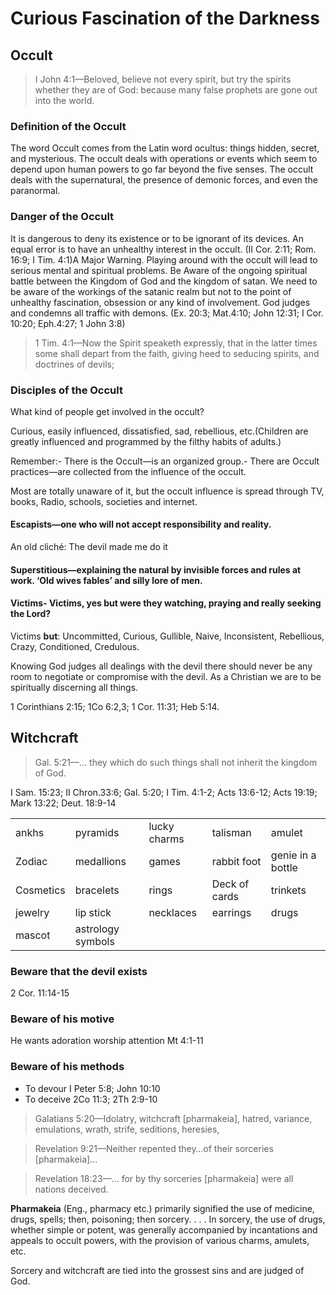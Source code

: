 <h1>Curious Fascination of the Darkness</h1><h2>Occult</h2><blockquote>I John 4:1&mdash;Beloved&#44; believe not every spirit&#44; but try the spirits whether they are of God: because many false prophets are gone out into the world.</blockquote><h3>Definition of the Occult</h3><p>The word Occult comes from the Latin word ocultus: things hidden&#44; secret&#44; and mysterious. The occult deals with operations or events which seem to depend upon human powers to go far beyond the five senses. The occult deals with the supernatural&#44; the presence of demonic forces&#44; and even the paranormal.</p><h3>Danger of the Occult</h3><p>It is dangerous to deny its existence or to be ignorant of its devices. An equal error is to have an unhealthy interest in the occult. (II Cor. 2:11; Rom. 16:9; I Tim. 4:1)A Major Warning. Playing around with the occult will lead to serious mental and spiritual problems. Be Aware of the ongoing spiritual battle between the Kingdom of God and the kingdom of satan. We need to be aware of the workings of the satanic realm but not to the point of unhealthy fascination&#44; obsession or any kind of involvement. God judges and condemns all traffic with demons. (Ex. 20:3; Mat.4:10; John 12:31; I Cor. 10:20; Eph.4:27; 1 John 3:8)</p><blockquote>1 Tim. 4:1&mdash;Now the Spirit speaketh expressly&#44; that in the latter times some shall depart from the faith&#44; giving heed to seducing spirits&#44; and doctrines of devils;</blockquote><h3>Disciples of the Occult</h3><p>What kind of people get involved in the occult?</p><p>Curious&#44; easily influenced&#44; dissatisfied&#44; sad&#44; rebellious&#44; etc.(Children are greatly influenced and programmed by the filthy habits of adults.)</p><p> Remember:- There is the Occult&mdash;is an organized group.- There are Occult practices&mdash;are collected from the influence of the occult.</p><p>Most are totally unaware of it&#44; but the occult influence is spread through TV&#44; books&#44; Radio&#44; schools&#44; societies and internet.</p><h4>Escapists&mdash;one who will not accept responsibility and reality.</h4><p>An old cliché: The devil made me do it</p><h4>Superstitious&mdash;explaining the natural by invisible forces and rules at work. &lsquo;Old wives fables&rsquo; and silly lore of men.</h4><h4>Victims- Victims&#44; yes but were they watching&#44; praying and really seeking the Lord?</h4><p>Victims <strong>but</strong>: Uncommitted&#44; Curious&#44; Gullible&#44; Naive&#44; Inconsistent&#44; Rebellious&#44; Crazy&#44; Conditioned&#44; Credulous.</p><p>Knowing God judges all dealings with the devil there should never be any room to negotiate or compromise with the devil. As a Christian we are to be spiritually discerning all things.</p><p>1 Corinthians 2:15; 1Co 6:2&#44;3; 1 Cor. 11:31; Heb 5:14.</p><h2>Witchcraft</h2><blockquote>Gal. 5:21&mdash;&hellip; they which do such things shall not inherit the kingdom of God.</blockquote><p>I Sam. 15:23; II Chron.33:6; Gal. 5:20; I Tim. 4:1-2; Acts 13:6-12; Acts 19:19; Mark 13:22; Deut. 18:9-14</p><table><tr><td>ankhs</td><td>pyramids</td><td>lucky charms</td><td>talisman</td><td>amulet</td></tr><tr><td>Zodiac</td><td>medallions</td><td>games</td><td>rabbit foot</td><td>genie in a bottle</td></tr><tr><td>Cosmetics</td><td>bracelets</td><td>rings</td><td>Deck of cards</td><td>trinkets</td></tr> <tr><td>jewelry</td><td>lip stick</td><td>necklaces</td><td>earrings</td><td>drugs</td></tr><tr><td>mascot</td><td>astrology symbols</td></tr></table><h3>Beware that the devil exists</h3><p>2 Cor. 11:14-15</p><h3>Beware of his motive</h3><p>He wants adoration worship attention Mt 4:1-11</p><h3>Beware of his methods</h3><ul><li>To devour I Peter 5:8; John 10:10</li><li>To deceive 2Co 11:3; 2Th 2:9-10</li></ul><blockquote>Galatians 5:20&mdash;Idolatry&#44; witchcraft [pharmakeia]&#44; hatred&#44; variance&#44; emulations&#44; wrath&#44; strife&#44; seditions&#44; heresies&#44;</blockquote><blockquote>Revelation 9:21&mdash;Neither repented they&hellip;of their sorceries [pharmakeia]&hellip;</blockquote><blockquote>Revelation 18:23&mdash;&hellip; for by thy sorceries [pharmakeia] were all nations deceived.</blockquote><p> <strong>Pharmakeia</strong> (Eng.&#44; pharmacy etc.) primarily signified the use of medicine&#44; drugs&#44; spells; then&#44; poisoning; then sorcery. . . . In sorcery&#44; the use of drugs&#44; whether simple or potent&#44; was generally accompanied by incantations and appeals to occult powers&#44; with the provision of various charms&#44; amulets&#44; etc.</p><p>Sorcery and witchcraft are tied into the grossest sins and are judged of God.</p>